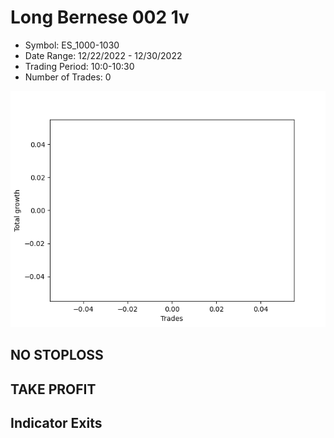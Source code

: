 # Long Bernese 002 1v 
- Symbol: ES_1000-1030
- Date Range: 12/22/2022 - 12/30/2022
- Trading Period: 10:0-10:30
- Number of Trades: 0

![Plot](LongBernese0021vES_1000-1030.png)
## NO STOPLOSS














## TAKE PROFIT











## Indicator Exits

